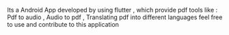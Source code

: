 Its a Android App developed by using flutter ,
which provide pdf tools like :  
Pdf to audio ,
Audio to pdf ,
Translating pdf into different languages 
feel free to use and contribute to this application
